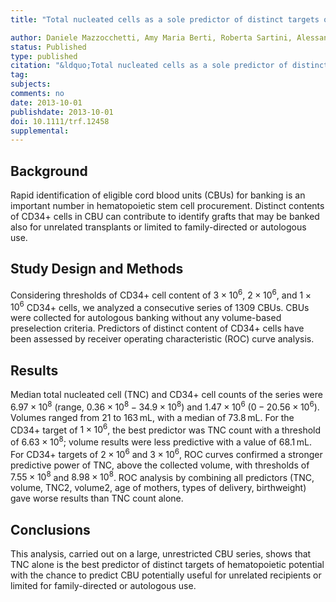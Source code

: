 ```yaml
---
title: "Total nucleated cells as a sole predictor of distinct targets of hematopoietic potential (CD34+ cells) in cord blood units: the results of a large series analysis in autologous cord blood units"

author: Daniele Mazzocchetti, Amy Maria Berti, Roberta Sartini, Alessandra Lucarini, Giuseppe Ragusa, Matteo Caroli, and Luca Pierelli
status: Published
type: published
citation: "&ldquo;Total nucleated cells as a sole predictor of distinct targets of hematopoietic potential (CD34+ cells) in cord blood units: the results of a large series analysis in autologous cord blood units.&rdquo; Transfusion, 54(5):1256-1262"
tag:
subjects:
comments: no
date: 2013-10-01
publishdate: 2013-10-01
doi: 10.1111/trf.12458
supplemental: 
---
```




Background
----------

Rapid identification of eligible cord blood units (CBUs) for banking is an important number in hematopoietic stem cell procurement. Distinct contents of CD34+ cells in CBU can contribute to identify grafts that may be banked also for unrelated transplants or limited to family-directed or autologous use.

Study Design and Methods
------------------------

Considering thresholds of CD34+ cell content of $3 × 10^6$, $2 × 10^6$, and $1 × 10^6$ CD34+ cells, we analyzed a consecutive series of 1309 CBUs. CBUs were collected for autologous banking without any volume-based preselection criteria. Predictors of distinct content of CD34+ cells have been assessed by receiver operating characteristic (ROC) curve analysis.

Results
-------

Median total nucleated cell (TNC) and CD34+ cell counts of the series were $6.97 × 10^8$ (range, $0.36 × 10^8-34.9 × 10^8$) and $1.47 × 10^6$ $(0-20.56 × 10^6)$. Volumes ranged from 21 to 163 mL, with a median of 73.8 mL. For the CD34+ target of $1 × 10^6$, the best predictor was TNC count with a threshold of $6.63 × 10^8$; volume results were less predictive with a value of 68.1 mL. For CD34+ targets of $2 × 10^6$ and $3 × 10^6$, ROC curves confirmed a stronger predictive power of TNC, above the collected volume, with thresholds of $7.55 × 10^8$ and $8.98 × 10^8$. ROC analysis by combining all predictors (TNC, volume, TNC2, volume2, age of mothers, types of delivery, birthweight) gave worse results than TNC count alone.

Conclusions
-----------

This analysis, carried out on a large, unrestricted CBU series, shows that TNC alone is the best predictor of distinct targets of hematopoietic potential with the chance to predict CBU potentially useful for unrelated recipients or limited for family-directed or autologous use.